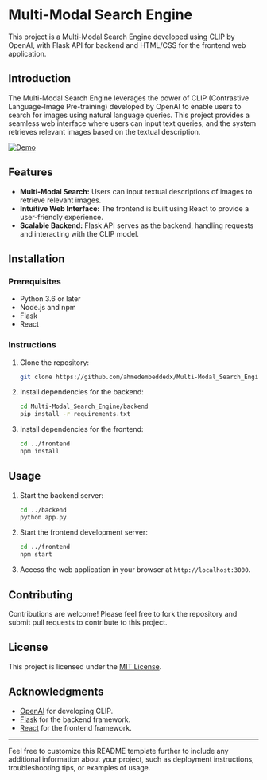 # Multi-Modal Search Engine

This project is a Multi-Modal Search Engine developed using CLIP by OpenAI, with Flask API for backend and HTML/CSS for the frontend web application.

## Introduction

The Multi-Modal Search Engine leverages the power of CLIP (Contrastive Language-Image Pre-training) developed by OpenAI to enable users to search for images using natural language queries. This project provides a seamless web interface where users can input text queries, and the system retrieves relevant images based on the textual description.

[![Demo](https://img.youtube.com/vi/YH7euOVIIYU/0.jpg)](https://www.youtube.com/watch?v=YH7euOVIIYU)

## Features

- **Multi-Modal Search:** Users can input textual descriptions of images to retrieve relevant images.
- **Intuitive Web Interface:** The frontend is built using React to provide a user-friendly experience.
- **Scalable Backend:** Flask API serves as the backend, handling requests and interacting with the CLIP model.

## Installation

### Prerequisites

- Python 3.6 or later
- Node.js and npm
- Flask
- React

### Instructions

1. Clone the repository:

   ```bash
   git clone https://github.com/ahmedembeddedx/Multi-Modal_Search_Engine.git
   ```

2. Install dependencies for the backend:

   ```bash
   cd Multi-Modal_Search_Engine/backend
   pip install -r requirements.txt
   ```

3. Install dependencies for the frontend:

   ```bash
   cd ../frontend
   npm install
   ```

## Usage

1. Start the backend server:

   ```bash
   cd ../backend
   python app.py
   ```

2. Start the frontend development server:

   ```bash
   cd ../frontend
   npm start
   ```

3. Access the web application in your browser at `http://localhost:3000`.

## Contributing

Contributions are welcome! Please feel free to fork the repository and submit pull requests to contribute to this project.

## License

This project is licensed under the [MIT License](LICENSE).

## Acknowledgments

- [OpenAI](https://openai.com) for developing CLIP.
- [Flask](https://flask.palletsprojects.com/) for the backend framework.
- [React](https://reactjs.org/) for the frontend framework.

---

Feel free to customize this README template further to include any additional information about your project, such as deployment instructions, troubleshooting tips, or examples of usage.
